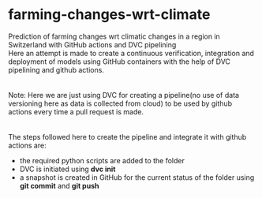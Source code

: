 # farming-changes-wrt-climate
Prediction of farming changes wrt climatic changes in a region in Switzerland with GitHub actions and DVC pipelining
<br> Here an attempt is made to create a continuous verification, integration and deployment of models using GitHub containers with the help of DVC pipelining and github actions.
<br><br><br> Note: Here we are just using DVC for creating a pipeline(no use of data versioning here as data is collected from cloud) to be used by github actions every time a pull request is made.
<br><br><br> The steps followed here to create the pipeline and integrate it with github actions are:
  - the required python scripts are added to the folder
  - DVC is initiated using **dvc init**
  - a snapshot is created in GitHub for the current status of the folder using **git commit** and **git push**
  
